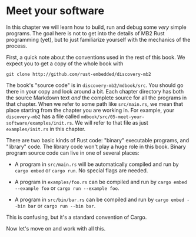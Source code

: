 # Meet your software

In this chapter we will learn how to build, run and debug some *very* simple programs. The goal here
is not to get into the details of MB2 Rust programming (yet), but to just familiarize yourself with
the mechanics of the process.

First, a quick note about the conventions used in the rest of this book. We expect you to get
a copy of the whole book with

```
git clone http://github.com/rust-embedded/discovery-mb2
```

The book's "source code" is in `discovery-mb2/mdbook/src`. You should go there in your copy and look
around a bit. Each chapter directory has both the source Markdown text *and* the complete source for
all the programs in that chapter. When we refer to some path like `src/main.rs`, we mean that place
starting from the chapter you are working in. For example, your `discovery-mb2` has a file called
`mdbook/src/05-meet-your-software/examples/init.rs`. We will refer to that file as just
`examples/init.rs` in this chapter.

There are two basic kinds of Rust code: "binary" executable programs, and "library" code. The
library code won't play a huge role in this book. Binary program source code can live in one of
several places:

* A program in `src/main.rs` will be automatically compiled and run by `cargo embed` or `cargo
  run`. No special flags are needed.

* A program in `examples/foo.rs` can be compiled and run by `cargo embed --example foo` or
  `cargo run --example foo`.
  
* A program in `src/bin/bar.rs` can be compiled and run by `cargo embed --bin bar` or
  `cargo run --bin bar`.

This is confusing, but it's a standard convention of Cargo.

Now let's move on and work with all this.
